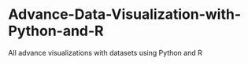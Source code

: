 # Advance-Data-Visualization-with-Python-and-R
All advance visualizations with datasets using Python and R
